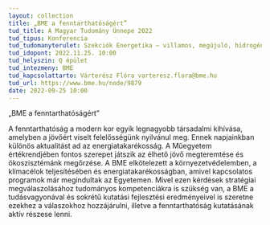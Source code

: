 ```yaml
---
layout: collection
title: „BME a fenntarthatóságért”
tud_title: A Magyar Tudomány Ünnepe 2022
tud_tipus: Konferencia
tud_tudomanyterulet: Szekciók Energetika – villamos, megújuló, hidrogén, épületenergetika; Energiabiztonság, villamosenergia piac, smart grids, nukleáris energia; Település fenntarthatóság; Karbon kibocsátás; Hulladék, műanyagok, biodiverzitás; Lég-, talaj- és vízszennyezés; Élelmiszer; A fenntarthatóság társadalmi és gazdasági vonatkozásai
tud_idopont: 2022.11.25. 10:00
tud_helyszin: Q épület
tud_intezmeny: BME
tud_kapcsolattarto: Várterész Flóra varteresz.flora@bme.hu
tud_url: https://www.bme.hu/node/9879 
date: 2022-09-25 10:00
---
```

„BME a fenntarthatóságért”

A fenntarthatóság a modern kor egyik legnagyobb társadalmi kihívása, amelyben a jövőért viselt felelősségünk nyilvánul meg. Ennek napjainkban különös aktualitást ad az energiatakarékosság. A Műegyetem értékrendjében fontos szerepet játszik az élhető jövő megteremtése és ökoszisztémánk megőrzése. A BME elkötelezett a környezetvédelemben, a klímacélok teljesítésében és energiatakarékosságban, amivel kapcsolatos programok már megindultak az Egyetemen. Mivel ezen kérdések stratégiai megválaszolásához tudományos kompetenciákra is szükség van, a BME a tudásvagyonával és sokrétű kutatási fejlesztési eredményeivel is szeretne ezekhez a válaszokhoz hozzájárulni, illetve a fenntarthatóság kutatásának aktív részese lenni.
